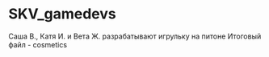 # SKV_gamedevs
Саша В., Катя И. и Вета Ж. разрабатывают игрульку на питоне
Итоговый файл - cosmetics
